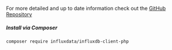 For more detailed and up to date information check out the <a href="https://github.com/influxdata/influxdb-client-php" target="_blank"  rel="noreferrer">GitHub Repository</a>

##### Install via Composer

```
composer require influxdata/influxdb-client-php
```
